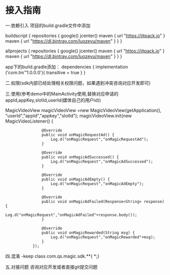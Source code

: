 # 接入指南
一.依赖引入
项目的build.gradle文件中添加

 buildscript {
    repositories {
        google()
        jcenter()
        maven { url "https://jitpack.io" }
        maven { url "https://dl.bintray.com/luozeyu/maven" }
    }
}

allprojects {
    repositories {
        google()
        jcenter()
        maven { url "https://jitpack.io" }
        maven { url "https://dl.bintray.com/luozeyu/maven" }
    }
}

app下的build.gradle添加：
  dependencies {
    implementation ('com.tm:tm:1.0.0.0'){
        transitive = true
    }
}

二.权限(sdk内部已经处理相关权限问题，如果遇到冲突咨询对应开发即可)
   <uses-permission android:name="android.permission.INTERNET"/>
   
三.使用(参考demo中的MainActivity使用,替换对应申请的appId,appKey,slotId,userId(媒体自己的用户id))

  MagicVideoView magicVideoView =new MagicVideoView(getApplication(),
                        "userId","appId","appkey","slotId");
                magicVideoView.init(new MagicVideoListener() {

                    @Override
                    public void onMagicRequestAd() {
                        Log.d("onMagicRequest","onMagicRequestAd");
                    }

                    @Override
                    public void onMagicAdSuccessed() {
                        Log.d("onMagicRequest","onMagicAdSuccessed");
                    }

                    @Override
                    public void onMagicAdEmpty() {
                        Log.d("onMagicRequest","onMagicAdEmpty");
                    }

                    @Override
                    public void onMagicAdFailed(Response<String> response) {
                        Log.d("onMagicRequest","onMagicAdFailed"+response.body());
                    }

                    @Override
                    public void onMagicRewarded(String msg) {
                        Log.d("onMagicRequest","onMagicRewarded"+msg);
                    }
                });
                
四.混淆
-keep class com.qs.magic.sdk.**{ *;}

五.对接问题
咨询对应开发或者直接git提交问题
